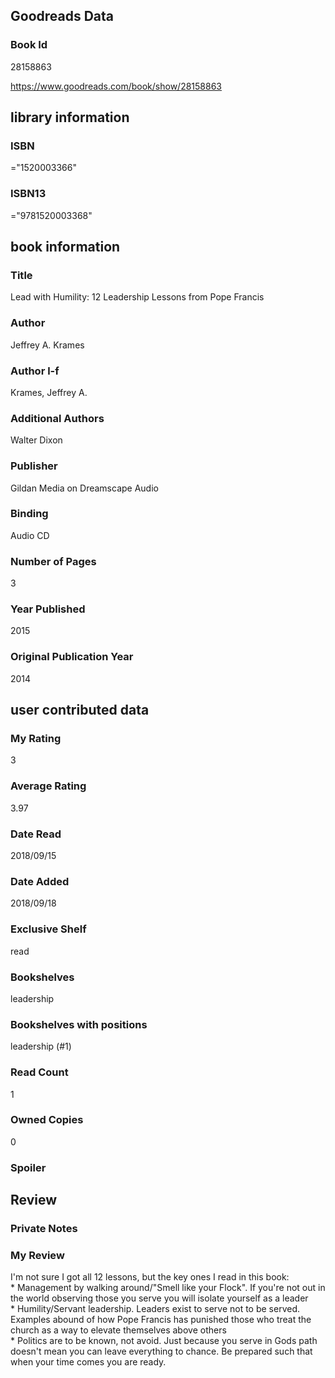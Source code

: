 <!-- This template shows how to bulk convert all columns of data into one markdown file -->
<!-- caveat: KeyError if there's a mismatch. Empty values output nothing -->

## Goodreads Data

### Book Id 

28158863

https://www.goodreads.com/book/show/28158863

## library information

### ISBN 
="1520003366"

### ISBN13 
="9781520003368"

## book information

### Title
Lead with Humility: 12 Leadership Lessons from Pope Francis

### Author 
Jeffrey A. Krames

### Author l-f 
Krames, Jeffrey A.

### Additional Authors
Walter Dixon

### Publisher 
Gildan Media on Dreamscape Audio

### Binding
Audio CD

### Number of Pages
3

### Year Published
2015

### Original Publication Year 
2014

## user contributed data

### My Rating
3

### Average Rating
3.97

### Date Read
2018/09/15

### Date Added
2018/09/18

### Exclusive Shelf
read

### Bookshelves
leadership

### Bookshelves with positions
leadership (#1)

### Read Count
1

### Owned Copies
0

### Spoiler 


## Review

### Private Notes


### My Review
I'm not sure I got all 12 lessons, but the key ones I read in this book:<br/>* Management by walking around/"Smell like your Flock". If you're not out in the world observing those you serve you will isolate yourself as a leader<br/>* Humility/Servant leadership. Leaders exist to serve not to be served. Examples abound of how Pope Francis has punished those who treat the church as  a way to elevate themselves above others<br/>* Politics are to be known, not avoid. Just because you serve in Gods path doesn't mean you can leave everything to chance. Be prepared such that when your time comes you are ready.